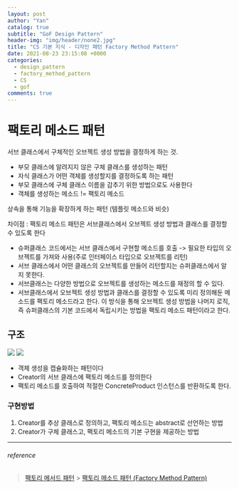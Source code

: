```yaml
---
layout: post
author: "Yan"
catalog: true
subtitle: "GoF Design Pattern"
header-img: "img/header/none2.jpg"
title: "CS 기본 지식 - 디자인 패턴 Factory Method Pattern"
date: 2021-08-23 23:15:08 +0000
categories:
  - design_pattern
  - factory_method_pattern
  - CS
  - gof
comments: true
---
```


# 팩토리 메소드 패턴

서브 클래스에서 구체적인 오브젝트 생성 방법을 결정하게 하는 것.

- 부모 클래스에 알려지지 않은 구체 클래스를 생성하는 패턴
- 자식 클래스가 어떤 객체를 생성할지를 결정하도록 하는 패턴
- 부모 클래스에 구체 클래스 이름을 감추기 위한 방법으로도 사용한다
- 객체를 생성하는 메소드 != 팩토리 메소드

상속을 통해 기능을 확장하게 하는 패턴 (템플릿 메소드와 비슷)

차이점 : 팩토리 메소드 패턴은 서브클래스에서 오브젝트 생성 방법과 클래스를 결정할 수 있도록 한다

- 슈퍼클래스 코드에서는 서브 클래스에서 구현할 메소드를 호출 -> 필요한 타입의 오브젝트를 가져와 사용(주로 인터페이스 타입으로 오브젝트를 리턴)
- 서브 클래스에서 어떤 클래스의 오브젝트를 만들어 리턴할지는 슈퍼클래스에서 알지 못한다.
- 서브클래스는 다양한 방법으로 오브젝트를 생성하는 메소드를 재정의 할 수 있다.
- 서브클래스에서 오브젝트 생성 방법과 클래스를 결정할 수 있도록 미리 정의해둔 메소드를 팩토리 메소드라고 한다. 이 방식을 통해 오브젝트 생성 방법을 나머지 로직, 즉 슈퍼클래스의 기본 코드에서 독립시키는 방법을 팩토리 메소드 패턴이라고 한다.

## 구조

![](https://upload.wikimedia.org/wikipedia/commons/thumb/a/a3/FactoryMethod.svg/450px-FactoryMethod.svg.png)
![](https://johngrib.github.io/resource/wiki/factory-method-pattern/structure.gif)

- 객체 생성을 캡슐화하는 패턴이다
- Creator의 서브 클래스에 팩토리 메소드를 정의한다
- 팩토리 메소드를 호출하여 적절한 ConcreteProduct 인스턴스를 반환하도록 한다.

### 구현방법

1. Creator를 추상 클래스로 정의하고, 팩토리 메소드는 abstract로 선언하는 방법
2. Creator가 구체 클래스고, 팩토리 메소드의 기본 구현을 제공하는 방법

---

###### reference

> [팩토리 메서드 패턴](https://ko.wikipedia.org/wiki/%ED%8C%A9%ED%86%A0%EB%A6%AC_%EB%A9%94%EC%84%9C%EB%93%9C_%ED%8C%A8%ED%84%B4) > [팩토리 메소드 패턴 (Factory Method Pattern)](https://johngrib.github.io/wiki/factory-method-pattern/)
